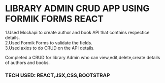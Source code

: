 <h1>LIBRARY ADMIN CRUD APP USING FORMIK FORMS REACT</h1>

1.Used Mockapi to create author and book API that contains respectice details.<br>
2.Used Formik Forms to validate the fields.<br>
3.Used axios to do CRUD on the API details.<br>

Completed a CRUD for library Admin who can view,edit,delete,create details of authors and books.

<h3 style="color🥉">TECH USED: REACT,JSX,CSS,BOOTSTRAP</h3>
